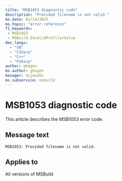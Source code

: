 ```yaml
---
title: "MSB1053 diagnostic code"
description: "Provided filename is not valid."
ms.date: 01/14/2025
ms.topic: "error-reference"
f1_keywords:
 - MSB1053
 - MSBuild.InvalidProfilerValue
dev_langs:
  - "VB"
  - "CSharp"
  - "C++"
  - "FSharp"
author: ghogen
ms.author: ghogen
manager: mijacobs
ms.subservice: msbuild
---
```


# MSB1053 diagnostic code

<!-- :::ErrorDefinitionDescription::: -->
<!-- :::editable-content name="introDescription"::: -->
This article describes the MSB1053 error code.
<!-- :::editable-content-end::: -->

## Message text

`MSB1053: Provided filename is not valid.`

<!-- :::editable-content name="postOutputDescription"::: -->
<!-- :::editable-content-end::: -->
<!-- :::ErrorDefinitionDescription-end::: -->

## Applies to

All versions of MSBuild
